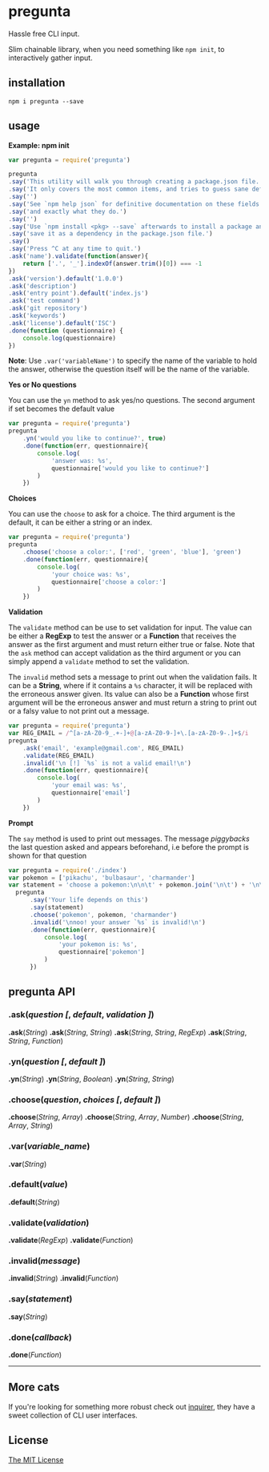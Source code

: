 # pregunta

Hassle free CLI input.

Slim chainable library, when you need something like `npm init`, to interactively gather input.

## installation

    npm i pregunta --save

## usage

**Example: npm init**

```js
var pregunta = require('pregunta')

pregunta
.say('This utility will walk you through creating a package.json file.')
.say('It only covers the most common items, and tries to guess sane defaults.')
.say('')
.say('See `npm help json` for definitive documentation on these fields')
.say('and exactly what they do.')
.say('')
.say('Use `npm install <pkg> --save` afterwards to install a package and')
.say('save it as a dependency in the package.json file.')
.say()
.say('Press ^C at any time to quit.')
.ask('name').validate(function(answer){
    return ['.', '_'].indexOf(answer.trim()[0]) === -1
})
.ask('version').default('1.0.0')
.ask('description')
.ask('entry point').default('index.js')
.ask('test command')
.ask('git repository')
.ask('keywords')
.ask('license').default('ISC')
.done(function (questionnaire) {
    console.log(questionnaire)
})
```

**Note**: Use `.var('variableName')` to specify the name of the variable to hold the answer, otherwise the question itself will be the name of the variable.

**Yes or No questions**

You can use the `yn` method to ask yes/no questions. The second argument if set becomes the default value

```javascript
var pregunta = require('pregunta')
pregunta
    .yn('would you like to continue?', true)
    .done(function(err, questionnaire){
        console.log(
            'answer was: %s',
            questionnaire['would you like to continue?']
        )
    })
```

**Choices**

You can use the `choose` to ask for a choice. The third argument is the default, it can be either a string or an index.

```javascript
var pregunta = require('pregunta')
pregunta
    .choose('choose a color:', ['red', 'green', 'blue'], 'green')
    .done(function(err, questionnaire){
        console.log(
            'your choice was: %s',
            questionnaire['choose a color:']
        )
    })
```

**Validation**

The `validate` method can be use to set validation for input. The value can be either a **RegExp** to test the answer or a **Function** that receives the answer as the first argument and must return either true or false. Note that the `ask` method can accept validation as the third argument or you can simply append a `validate` method to set the validation.

The `invalid` method sets a message to print out when the validation fails. It can be a **String**,  where if it contains a `%s` character, it will be replaced with the erroneous answer given. Its value can also be a **Function** whose first argument will be the erroneous answer and must return a string to print out or a falsy value to not print out a message.

```javascript
var pregunta = require('pregunta')
var REG_EMAIL = /^[a-zA-Z0-9_.+-]+@[a-zA-Z0-9-]+\.[a-zA-Z0-9-.]+$/i
pregunta
    .ask('email', 'example@gmail.com', REG_EMAIL)
    .validate(REG_EMAIL)
    .invalid('\n [!] `%s` is not a valid email!\n')
    .done(function(err, questionnaire){
        console.log(
            'your email was: %s',
            questionnaire['email']
        )
    })
```

**Prompt**

The `say` method is used to print out messages. The message *piggybacks* the last question asked and appears beforehand, i.e before the prompt is shown for that question

```javascript
var pregunta = require('./index')
var pokemon = ['pikachu', 'bulbasaur', 'charmander']
var statement = 'choose a pokemon:\n\n\t' + pokemon.join('\n\t') + '\n\n'
  pregunta
      .say('Your life depends on this')
      .say(statement)
      .choose('pokemon', pokemon, 'charmander')
      .invalid('\nnoo! your answer `%s` is invalid!\n')
      .done(function(err, questionnaire){
          console.log(
              'your pokemon is: %s',
              questionnaire['pokemon']
          )
      })
```

## pregunta API

### **.ask**(*question* *[*, *default*, *validation* *]*) 
**.ask**(*String*) 
**.ask**(*String*, *String*) 
**.ask**(*String*, *String*, *RegExp*) 
**.ask**(*String*, *String*, *Function*) 

### **.yn**(*question* *[*, *default* *]*) 
**.yn**(*String*) 
**.yn**(*String*, *Boolean*) 
**.yn**(*String*, *String*) 

### **.choose**(*question*, *choices* *[*, *default* *]*) 
**.choose**(*String*, *Array*) 
**.choose**(*String*, *Array*, *Number*) 
**.choose**(*String*, *Array*, *String*) 

### **.var**(*variable_name*) 
**.var**(*String*) 

### **.default**(*value*) 
**.default**(*String*) 

### **.validate**(*validation*) 
**.validate**(*RegExp*) 
**.validate**(*Function*) 

### **.invalid**(*message*) 
**.invalid**(*String*)
**.invalid**(*Function*)

### **.say**(*statement*) 
**.say**(*String*) 

### **.done**(*callback*) 
**.done**(*Function*) 

-----------------------------------

## More cats

If you're looking for something more robust check out [inquirer](https://www.npmjs.com/package/inquirer), they have a sweet collection of CLI user interfaces. 

## License

[The MIT License](http://opensource.org/licenses/MIT)